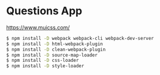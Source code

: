 # Questions App

https://www.muicss.com/

```bash
$ npm install -D webpack webpack-cli webpack-dev-server 
$ npm install -D html-webpack-plugin
$ npm install -D clean-webpack-plugin
$ npm install -D source-map-loader
$ npm install -D css-loader
$ npm install -D style-loader
```
